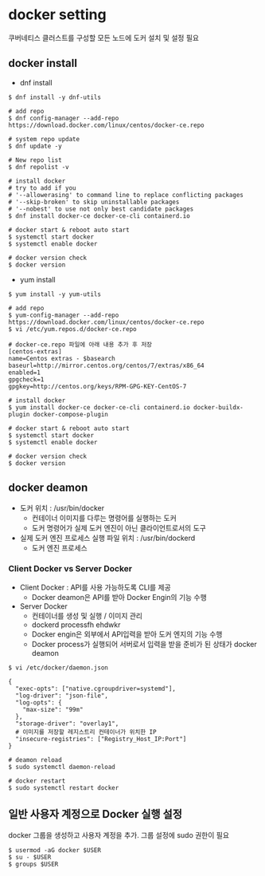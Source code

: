 # docker setting

쿠버네티스 클러스트를 구성할 모든 노드에 도커 설치 및 설정 필요

## docker install
- dnf install
```shell
$ dnf install -y dnf-utils

# add repo
$ dnf config-manager --add-repo https://download.docker.com/linux/centos/docker-ce.repo

# system repo update
$ dnf update -y

# New repo list
$ dnf repolist -v

# install docker
# try to add if you
# '--allowerasing' to command line to replace conflicting packages 
# '--skip-broken' to skip uninstallable packages 
# '--nobest' to use not only best candidate packages
$ dnf install docker-ce docker-ce-cli containerd.io

# docker start & reboot auto start
$ systemctl start docker
$ systemctl enable docker

# docker version check
$ docker version
```
- yum install 
```shell
$ yum install -y yum-utils

# add repo
$ yum-config-manager --add-repo https://download.docker.com/linux/centos/docker-ce.repo
$ vi /etc/yum.repos.d/docker-ce.repo
```
```shell
# docker-ce.repo 파일에 아래 내용 추가 후 저장 
[centos-extras]
name=Centos extras - $basearch
baseurl=http://mirror.centos.org/centos/7/extras/x86_64
enabled=1
gpgcheck=1
gpgkey=http://centos.org/keys/RPM-GPG-KEY-CentOS-7
```
```shell
# install docker
$ yum install docker-ce docker-ce-cli containerd.io docker-buildx-plugin docker-compose-plugin

# docker start & reboot auto start
$ systemctl start docker
$ systemctl enable docker

# docker version check
$ docker version
```

## docker deamon

- 도커 위치 : /usr/bin/docker
  - 컨테이너 이미지를 다루는 명령어를 실행하는 도커 
  - 도커 명령어가 실제 도커 엔진이 아닌 클라이언트로서의 도구
- 실제 도커 엔진 프로세스 실행 파일 위치 : /usr/bin/dockerd
  - 도커 엔진 프로세스

### Client Docker vs Server Docker
- Client Docker : API를 사용 가능하도록 CLI를 제공
  - Docker deamon은 API를 받아 Docker Engin의 기능 수행
- Server Docker
  - 컨테이너를 생성 및 실행 / 이미지 관리 
  - dockerd processfh ehdwkr
  - Docker engin은 외부에서 API입력을 받아 도커 엔지의 기능 수행
  - Docker process가 실행되어 서버로서 입력을 받을 준비가 된 상태가 docker deamon
```shell
$ vi /etc/docker/daemon.json

{
  "exec-opts": ["native.cgroupdriver=systemd"],
  "log-driver": "json-file",
  "log-opts": {
    "max-size": "99m"
  },
  "storage-driver": "overlay1",
  # 이미지를 저장할 레지스트리 컨테이너가 위치한 IP
  "insecure-registries": ["Registry_Host_IP:Port"]
}

# deamon reload
$ sudo systemctl daemon-reload

# docker restart
$ sudo systemctl restart docker
```

## 일반 사용자 계정으로 Docker 실행 설정

docker 그룹을 생성하고 사용자 계정을 추가. 그룹 설정에 sudo 권한이 필요

```shell
$ usermod -aG docker $USER
$ su - $USER
$ groups $USER
```

